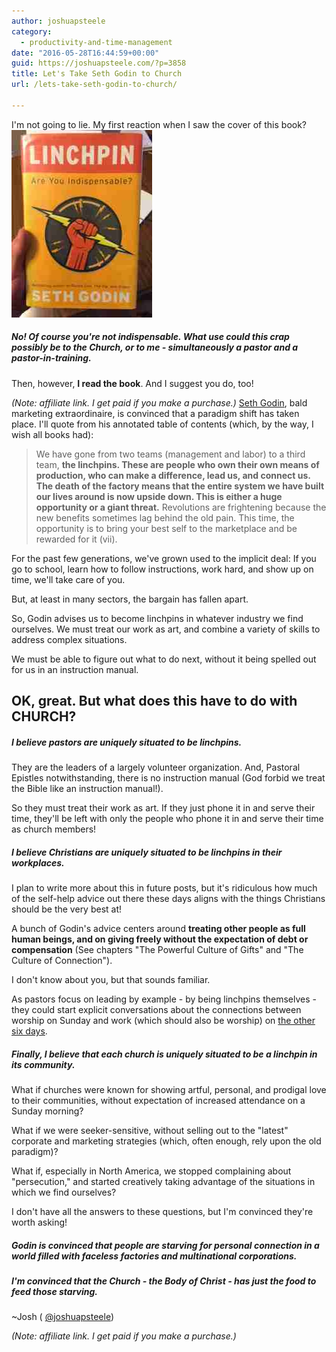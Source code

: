 ```yaml
---
author: joshuapsteele
category:
  - productivity-and-time-management
date: "2016-05-28T16:44:59+00:00"
guid: https://joshuapsteele.com/?p=3858
title: Let's Take Seth Godin to Church
url: /lets-take-seth-godin-to-church/

---
```

I'm not going to lie. My first reaction when I saw the cover of this book? [![](/wp-content/uploads/2016/05/img_0502-225x300.jpg)](/wp-content/uploads/2016/05/img_0502.jpg)

##### No! Of course you're not indispensable. What use could this crap possibly be to the Church, or to me - simultaneously a pastor and a pastor-in-training.

Then, however, **I read the book**. And I suggest you do, too!

_(Note: affiliate link. I get paid if you make a purchase.)_ [Seth Godin](http://www.sethgodin.com/sg/), bald marketing extraordinaire, is convinced that a paradigm shift has taken place. I'll quote from his annotated table of contents (which, by the way, I wish all books had):

> We have gone from two teams (management and labor) to a third team, **the linchpins. These are people who own their own means of production, who can make a difference, lead us, and connect us. The death of the factory means that the entire system we have built our lives around is now upside down. This is either a huge opportunity or a giant threat.** Revolutions are frightening because the new benefits sometimes lag behind the old pain. This time, the opportunity is to bring your best self to the marketplace and be rewarded for it (vii).

For the past few generations, we've grown used to the implicit deal: If you go to school, learn how to follow instructions, work hard, and show up on time, we'll take care of you.

But, at least in many sectors, the bargain has fallen apart.

So, Godin advises us to become linchpins in whatever industry we find ourselves. We must treat our work as art, and combine a variety of skills to address complex situations.

We must be able to figure out what to do next, without it being spelled out for us in an instruction manual.

## OK, great. But what does this have to do with **CHURCH**?

##### **I believe pastors are uniquely situated to be linchpins.**

They are the leaders of a largely volunteer organization. And, Pastoral Epistles notwithstanding, there is no instruction manual (God forbid we treat the Bible like an instruction manual!).

So they must treat their work as art. If they just phone it in and serve their time, they'll be left with only the people who phone it in and serve their time as church members!

##### **I believe Christians are uniquely situated to be linchpins in their workplaces.**

I plan to write more about this in future posts, but it's ridiculous how much of the self-help advice out there these days aligns with the things Christians should be the very best at!

A bunch of Godin's advice centers around **treating other people as full human beings, and on giving freely without the expectation of debt or compensation** (See chapters "The Powerful Culture of Gifts" and "The Culture of Connection").

I don't know about you, but that sounds familiar.

As pastors focus on leading by example - by being linchpins themselves - they could start explicit conversations about the connections between worship on Sunday and work (which should also be worship) on [the other six days](http://www.beesondivinity.com/work).

##### Finally, I believe that each church is uniquely situated to be a linchpin in its community.

What if churches were known for showing artful, personal, and prodigal love to their communities, without expectation of increased attendance on a Sunday morning?

What if we were seeker-sensitive, without selling out to the "latest" corporate and marketing strategies (which, often enough, rely upon the old paradigm)?

What if, especially in North America, we stopped complaining about "persecution," and started creatively taking advantage of the situations in which we find ourselves?

I don't have all the answers to these questions, but I'm convinced they're worth asking!

##### Godin is convinced that people are starving for personal connection in a world filled with faceless factories and multinational corporations.

##### I'm convinced that the Church - the Body of Christ - has just the food to feed those starving.

~Josh ( [@joshuapsteele](https://twitter.com/joshuapsteele))

_(Note: affiliate link. I get paid if you make a purchase.)_
